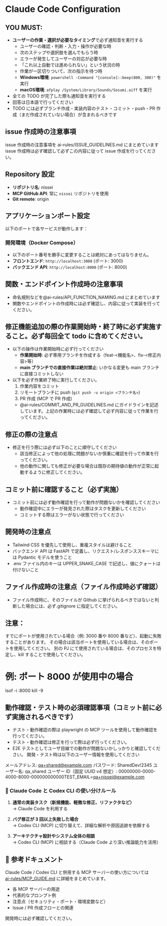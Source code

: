 # Claude Code Configuration

## YOU MUST:

- **ユーザーの作業・選択が必要なタイミング**で必ず通知音を実行する
  - ユーザーの確認・判断・入力・操作が必要な時
  - 次のステップや選択肢を選んでもらう時
  - エラーが発生してユーザーの対応が必要な時
  - 「これ以上自動では進められない」という状況の時
  - 作業が一区切りついて、次の指示を待つ時
  - **Windows環境**: `powershell -Command "[console]::beep(800, 300)"` を実行
  - **macOS環境**: `afplay /System/Library/Sounds/Sosumi.aiff` を実行
- 全ての TODO が完了した際も通知音を実行する
- 回答は日本語で行ってください
- TODO には必ずブランチ作成・実装内容のテスト・コミット・push・PR 作成（まだ作成されていない場合）が含まれるべきです

## issue 作成時の注意事項

issue 作成時の注意事項を ai-rules/ISSUE_GUIDELINES.md にまとめています
issue 作成時は必ず確認して必ずこの内容に従って issue 作成を行ってください。

## Repository 設定

- **リポジトリ名**: nissei
- **MCP GitHub API**: 常に `nissei` リポジトリを使用
- **Git remote**: origin

## アプリケーションポート設定

以下のポートで各サービスが動作します：

### 開発環境（Docker Compose）

- 以下のポート番号を勝手に変更することは絶対にあってはなりません。
- **フロントエンド**: `http://localhost:3000` (ポート: 3000)
- **バックエンド API**: `http://localhost:8000` (ポート: 8000)

## 関数・エンドポイント作成時の注意事項

- 命名規則などを@ai-rules/API_FUNCTION_NAMING.md にまとめています
- 関数やエンドポイントの作成時には必ず確認し、内容に従って実装を行ってください。

## 修正機能追加の際の作業開始時・終了時に必ず実施すること。必ず毎回全て todo に含めてください。

- 以下の操作は作業開始時に必ず行ってください
  - **作業開始時**: 必ず専用ブランチを作成する（feat-<機能名>、fix-<修正内容>等）
  - **main ブランチでの直接作業は絶対禁止**: いかなる変更も main ブランチに直接コミットしない
- 以下を必ず作業終了時に実行してください。
  1. 作業内容をコミット
  2. リモートブランチに push (`git push -u origin <ブランチ名>`)
  3. PR 作成 (MCP で PR 作成)
  - @ai-rules/COMMIT_AND_PR_GUIDELINES.md にガイドラインを記述しています。上記の作業時には必ず確認して必ず内容に従って作業を行ってください。

## 修正の際の注意点

- 修正を行う際には必ず以下のことに順守してください
  - 該当修正によって他の処理に問題がないか慎重に確認を行って作業を行ってください。
  - 他の動作に関しても修正が必要な場合は既存の期待値の動作が正常に起動するように修正してください。

## コミット前に確認すること（必ず実施）

- コミット前には必ず動作確認を行って動作が問題ないかを確認してください
  - 動作確認中にエラーが発見された際はタスクを更新してください
  - コミットする際はエラーがない状態で行ってください

## 開発時の注意点

- Tailwind CSS を優先して使用し、重複スタイルは避けること
- バックエンド API は FastAPI で定義し、リクエスト/レスポンススキーマには Pydantic モデルを使うこと
- .env ファイル内のキーは UPPER_SNAKE_CASE で記述し、値にクォートは付けないこと

## ファイル作成時の注意点（ファイル作成時必ず確認）

- ファイル作成時に、そのファイルが Github に挙げられるべきではないと判断した場合には、必ず.gitignore に指定してください。

## 注意：

すでにポートが使用されている場合（例: 3000 番や 8000 番など）、起動に失敗することがあります。
その場合は該当ポートを使用している場合は、そのポートを使用してください。
別の PJ にて使用されている場合は、そのプロセスを特定し、kill することで使用してください。

# 例: ポート 8000 が使用中の場合

lsof -i :8000
kill -9 <PID>

## 動作確認・テスト時の必須確認事項（コミット前に必ず実施されるべきです）

- テスト・動作確認の際は playwright の MCP ツールを使用して動作確認を行ってください。
- テスト・動作確認は修正を行って際は必ず行ってください。
- E2E テストとしてユーザ目線での動作が問題ないかしっかりと確認してください。
  開発・テスト時は以下のユーザー情報を使用してください

メールアドレス: qa+shared@example.com
パスワード: SharedDev!2345
ユーザー名: qa_shared
ユーザー ID（固定 UUID v4 想定）: 00000000-0000-4000-8000-000000000000TEST_EMAIL=qa+nissei@example.com

### 🔄 Claude Code と Codex CLI の使い分けルール

1. **通常の実装タスク（新規機能、軽微な修正、リファクタなど）**  
   → Claude Code を利用する

2. **バグ修正が 3 回以上失敗した場合**  
   → Codex CLI (MCP) に切り替えて、詳細な解析や原因追跡を依頼する

3. **アーキテクチャ設計やシステム全体の相談**  
   → Codex CLI (MCP) に相談する（Claude Code より深い推論能力を活用）

## 🔗 参考ドキュメント

Claude Code / Codex CLI と併用する MCP サーバーの使い方については  
[ai-rules/MCP_GUIDE.md](./ai-rules/MCP_GUIDE.md) に詳細をまとめています。

- 各 MCP サーバーの用途
- 代表的なプロンプト例
- 注意点（セキュリティ・ポート・環境変数など）
- Issue / PR 作成フローとの関連

開発時には必ず確認してください。
